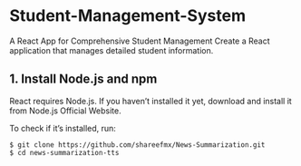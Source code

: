 # Student-Management-System
A React App for Comprehensive Student Management   Create a React application that manages detailed student information.

## 1. Install Node.js and npm

React requires Node.js. If you haven’t installed it yet, download and install it from Node.js Official Website.

To check if it’s installed, run:

```
$ git clone https://github.com/shareefmx/News-Summarization.git
$ cd news-summarization-tts
```